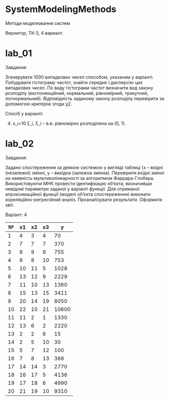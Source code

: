 # SystemModelingMethods
Методи моделювання систем

Вернигор, ТК-3, 4 вариант.

# lab_01

Завдання:

Згенерувати 1000 випадкових чисел способом, указаним у варіанті. Побудувати гістограму частот, знайти середнє і дисперсію цих випадкових чисел. По виду гістограми частот визначити вид закону розподілу (експоненційний, нормальний, рівномірний, трикутний, логнормальний). Відповідність заданому закону розподілу перевірити за допомогою критерію згоди χ2.

Спосіб у варіанті:

4. x_i=10 ξ_i, ξ_i – в.в. рівномірно розподілена на (0, 1).

# lab_02

Завдання:

Задано спостереження за деякою системою у вигляді таблиці (х – вхідні (незалежні) змінні, у – вихідна (залежна змінна). Перевірити вхідні змінні на наявність мультиколінеарності за алгоритмом Фаррара-Глобера. Використовуючи МНК провести ідентифікацію об’єкта, визначивши невідомі параметри заданої у варіанті функції. Для отриманої апроксимаційної функції (моделі об’єкта спостереження) виконати кореляційно-регресійний аналіз. Проаналізувати результати. Оформити звіт. 

Варіант: 4

| № | x1 | x2 | x3 | y |
| --- | --- | --- | --- | --- |
| 1	| 4 | 3 | 4 | 70 | 
| 2	| 7 | 7 | 7 | 370 | 
| 3	| 9	| 9 | 9 | 755 | 
| 4	| 9 | 8 | 10 | 753 | 
| 5	| 10 | 11 | 5 | 1028 | 
| 6	| 13 | 12 | 9 | 2229 | 
| 7	| 11 | 10 | 13 | 1360 | 
| 8	| 15 | 13 | 15 | 3411 | 
| 9	| 20 | 14 | 19 | 8050 | 
| 10 | 22 | 10 | 21 | 10600 | 
| 11 | 11 | 2 | 1 | 1330 | 
| 12 | 13 | 6 | 2 | 2220 | 
| 13 | 2 | 2 | 6 | 15 | 
| 14 | 2 | 5 | 10 | 30 | 
| 15 | 5 | 7 | 12 | 100 | 
| 16 | 7 | 8 | 13 | 368 | 
| 17 | 14 | 14 | 3 | 2770 | 
| 18 | 16 | 17 | 5 | 4136 | 
| 19 | 17 | 18 | 6 | 4990 | 
| 20 | 21 | 19 | 10 | 9310 | 

